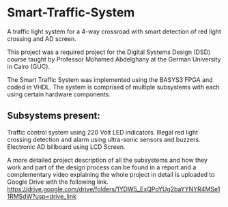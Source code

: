 # Smart-Traffic-System
A traffic light system for a 4-way crossroad with smart detection of red light crossing and AD screen.

This project was a required project for the Digital Systems Design (DSD) course taught by Professor Mohamed Abdelghany at the German University in Cairo (GUC).

The Smart Traffic System was implemented using the BASYS3 FPGA and coded in VHDL. The system is comprised of multiple subsystems with each using certain hardware components.

## Subsystems present:
Traffic control system using 220 Volt LED indicators.
Illegal red light crossing detection and alarm using ultra-sonic sensors and buzzers.
Electronic AD billboard using LCD Screen.

A more detailed project description of all the subsystems and how they work and part of the design process can be found in a report and a complementary video explaining the whole project in detail is uploaded to Google Drive with the following link. https://drive.google.com/drive/folders/1YDW5_ExQPoYUg2baYYNYR4MSe11RMSdW?usp=drive_link
